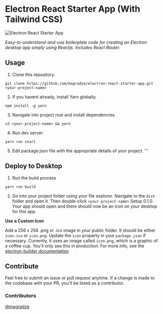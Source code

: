 # Electron React Starter App (With Tailwind CSS)

![Electron React Starter App](https://i.ibb.co/QF82kS9/electron-react-starter.gif)

*Easy-to-understand-and-use boilerplate code for creating an Electron desktop app simply using Reactjs. Includes React Router.*
<br>

## Usage
1. Clone this repository.
```
git clone https://github.com/magradze/electron-react-starter-app.git <your-project-name>
```
2. If you havent already, install Yarn globally.
```
npm install -g yarn
```
3. Navigate into project root and install dependencies.
```
cd <your-project-name> && yarn
```
4. Run dev server.
```
yarn run start
```
5. Edit package.json file with the appropriate details of your project.
'''
## Deploy to Desktop
1. Run the build process
```
yarn run build
```
2. Go into your project folder using your file explorer. Navigate to the `dist` folder and open it. Then double-click `<your-project-name>` Setup 0.1.0. Your app should open and there should now be an icon on your desktop for this app.

**Use a Custom Icon**

Add a 256 x 256 .png or .ico image in your public folder. It should be either `icon.ico` or `icon.png`. Update the `icon` property in your `package.json` if necessary. Currently, it uses an image called `icon.png`, which is a graphic of a coffee cup. You'll only see this in production. For more info, see the [electron-builder documentation](https://www.electron.build/icons)

## Contribute
Feel free to submit an issue or pull request anytime. If a change is made to the codebase with your PR, you'll be listed as a contributor.

### Contributors
[@magradze](https://github.com/magradze)
